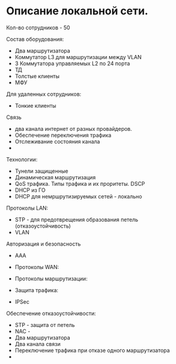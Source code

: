 # Описание локальной сети.

Кол-во сотрудников - 50

Состав оборудования:
- Два маршрутизатора
- Коммутатор L3 для маршрутизации между VLAN
- 3 Коммутатора управляемых L2 по 24 порта
- ТД
- Толстые клиенты
- МФУ

Для удаленных сотрудников:
- Тонкие клиенты


Связь
- два канала интернет от разных провайдеров.
- Обеспечение переключения трафика
- Отслеживание состояния канала
- 

Технологии:
- Тунели защищенные
- Динамическая маршрутизация
- QoS трафика. Типы трафика и их проритеты. DSCP
- DHCP из ГО
- DHCP для немршрутизируемых сетей - локально

Протоколы LAN:
- STP - для предотврещения образования петель (отказоустойчивость)
- VLAN

Авторизация и безопасность
- AAA

- Протоколы WAN:

- Протоколы маршрутизации:

- Защита трафика:
- IPSec

Обеспечение отказоустойчивости:
- STP - защита от петель
- NAC - 
- Два маршрутизатора
- Два канала связи
- Переключение трафика при отказе одного маршрутизатора
- 

